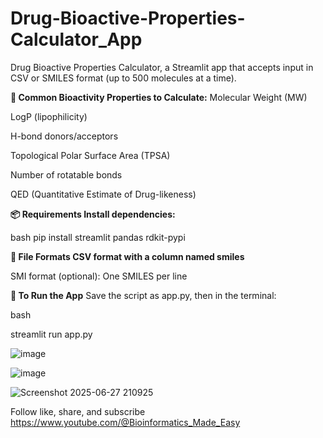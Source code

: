 # Drug-Bioactive-Properties-Calculator_App
Drug Bioactive Properties Calculator, a Streamlit app that accepts input in CSV or SMILES format (up to 500 molecules at a time). 


**🧪 Common Bioactivity Properties to Calculate:**
Molecular Weight (MW)

LogP (lipophilicity)

H-bond donors/acceptors

Topological Polar Surface Area (TPSA)

Number of rotatable bonds

QED (Quantitative Estimate of Drug-likeness)


**📦 Requirements
Install dependencies:**

bash
pip install streamlit pandas rdkit-pypi


**📁 File Formats
CSV format with a column named smiles**

SMI format (optional): One SMILES per line

**🚀 To Run the App**
Save the script as app.py, then in the terminal:

bash

streamlit run app.py

![image](https://github.com/user-attachments/assets/416428cd-1b75-409d-9863-51393e179f52)


![image](https://github.com/user-attachments/assets/d1f9e452-1bbc-4081-9fe0-1e8cc2214ddb)


![Screenshot 2025-06-27 210925](https://github.com/user-attachments/assets/e67202b3-c56b-4040-86f0-5d1f14e0878f)




Follow like, share, and subscribe https://www.youtube.com/@Bioinformatics_Made_Easy




